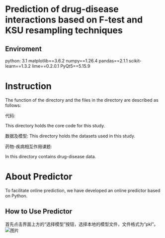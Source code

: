 Prediction of drug-disease interactions based on F-test and KSU resampling techniques
=
Enviroment
--
python: 3.1
matplotlib==3.6.2
numpy==1.26.4
pandas==2.1.1
scikit-learn==1.3.2
lime==0.2.0.1
PyQt5==5.15.9

Instruction
=

The function of the directory and the files in the directory are described as follows:

代码:

This directory holds the core code for this study.

数据及模型: 
This directory holds the datasets used in this study.

药物-疾病相互作用课题:

In this directory contains drug-disease data.

About Predictor
=
To facilitate online prediction, we have developed an online predictor based on Python.

How to Use Predictor
--
首先点击界面上方的“选择模型”按钮，选择本地的模型文件，文件格式为“pkl”。
![图片](https://github.com/user-attachments/assets/2194cc80-ec8f-445c-9cb5-0c4b1635cf0b)

